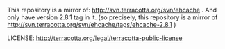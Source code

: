 This repository is a mirror of: http://svn.terracotta.org/svn/ehcache .
And only have version 2.8.1 tag in it.
(so precisely, this repository is a mirror of http://svn.terracotta.org/svn/ehcache/tags/ehcache-2.8.1 )

LICENSE: 
http://terracotta.org/legal/terracotta-public-license

